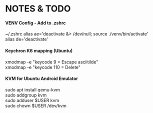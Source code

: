 # NOTES & TODO

#### VENV Config - Add to .zshrc

~/.zshrc 
alias ae='deactivate &> /dev/null; source ./venv/bin/activate'   
alias de='deactivate'  


#### Keychron K6 mapping (Ubuntu)

xmodmap -e "keycode 9 = Escape asciitilde"  
xmodmap -e "keycode 110 = Delete"  

#### KVM for Ubuntu Android Emulator

sudo apt install qemu-kvm  
sudo addgroup kvm  
sudo adduser $USER kvm  
sudo chown $USER /dev/kvm  
